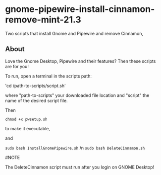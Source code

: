 # gnome-pipewire-install-cinnamon-remove-mint-21.3
Two scripts that install Gnome and Pipewire and remove Cinnamon,

## About

Love the Gnome Desktop, Pipewire and their features? Then these scripts are for you!

To run, open a terminal in the scripts path:

'cd /path-to-scripts/script.sh'

where "path-to-scripts" your downloaded file location and "script" the name of the desired script file.

Then

`chmod +x pwsetup.sh`

to make it executable,

and

`sudo bash InstallGnomePipewire.sh` /n
`sudo bash DeleteCinnamon.sh`

#NOTE

The DeleteCinnamon script must run after you login on GNOME Desktop!
